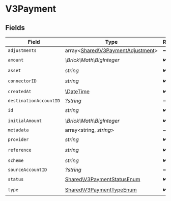 # V3Payment


## Fields

| Field                                                                           | Type                                                                            | Required                                                                        | Description                                                                     |
| ------------------------------------------------------------------------------- | ------------------------------------------------------------------------------- | ------------------------------------------------------------------------------- | ------------------------------------------------------------------------------- |
| `adjustments`                                                                   | array<[Shared\V3PaymentAdjustment](../../Models/Shared/V3PaymentAdjustment.md)> | :heavy_minus_sign:                                                              | N/A                                                                             |
| `amount`                                                                        | *\Brick\Math\BigInteger*                                                        | :heavy_check_mark:                                                              | N/A                                                                             |
| `asset`                                                                         | *string*                                                                        | :heavy_check_mark:                                                              | N/A                                                                             |
| `connectorID`                                                                   | *string*                                                                        | :heavy_check_mark:                                                              | N/A                                                                             |
| `createdAt`                                                                     | [\DateTime](https://www.php.net/manual/en/class.datetime.php)                   | :heavy_check_mark:                                                              | N/A                                                                             |
| `destinationAccountID`                                                          | *?string*                                                                       | :heavy_minus_sign:                                                              | N/A                                                                             |
| `id`                                                                            | *string*                                                                        | :heavy_check_mark:                                                              | N/A                                                                             |
| `initialAmount`                                                                 | *\Brick\Math\BigInteger*                                                        | :heavy_check_mark:                                                              | N/A                                                                             |
| `metadata`                                                                      | array<string, *string*>                                                         | :heavy_minus_sign:                                                              | N/A                                                                             |
| `provider`                                                                      | *string*                                                                        | :heavy_check_mark:                                                              | N/A                                                                             |
| `reference`                                                                     | *string*                                                                        | :heavy_check_mark:                                                              | N/A                                                                             |
| `scheme`                                                                        | *string*                                                                        | :heavy_check_mark:                                                              | N/A                                                                             |
| `sourceAccountID`                                                               | *?string*                                                                       | :heavy_minus_sign:                                                              | N/A                                                                             |
| `status`                                                                        | [Shared\V3PaymentStatusEnum](../../Models/Shared/V3PaymentStatusEnum.md)        | :heavy_check_mark:                                                              | N/A                                                                             |
| `type`                                                                          | [Shared\V3PaymentTypeEnum](../../Models/Shared/V3PaymentTypeEnum.md)            | :heavy_check_mark:                                                              | N/A                                                                             |